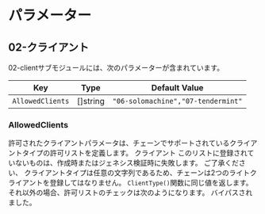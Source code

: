 # パラメーター

## 02-クライアント

02-clientサブモジュールには、次のパラメーターが含まれています。

| Key              | Type | Default Value |
|------------------|------|---------------|
| `AllowedClients`    | []string | `"06-solomachine","07-tendermint"`        |

### AllowedClients

許可されたクライアントパラメータは、チェーンでサポートされているクライアントタイプの許可リストを定義します。 クライアント
このリストに登録されていないものは、作成時またはジェネシス検証時に失敗します。 ご了承ください、
クライアントタイプは任意の文字列であるため、チェーンは2つのライトクライアントを登録してはなりません。
`ClientType()`関数に同じ値を返します。それ以外の場合、許可リストのチェックは次のようになります。
バイパスされました。